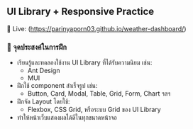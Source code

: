 ## UI Library + Responsive Practice

🔗 Live: (https://parinyaporn03.github.io/weather-dashboard/)

### 🎯 จุดประสงค์ในการฝึก
* เรียนรู้และทดลองใช้งาน UI Library ที่ได้รับความนิยม เช่น:
  - Ant Design
  - MUI
* ฝึกใช้ component สำเร็จรูป เช่น:
  - Button, Card, Modal, Table, Grid, Form, Chart ฯลฯ
* ฝึกจัด Layout โดยใช้:
  - Flexbox, CSS Grid, หรือระบบ Grid ของ UI Library
* ทำให้หน้าเว็บแสดงผลได้ดีในทุกขนาดหน้าจอ
